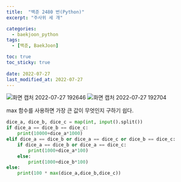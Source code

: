 ```yaml
---
title:  "백준 2480 번(Python)"
excerpt: "주사위 세 개"

categories:
  - baekjoon_python
tags:
  - [백준, BaekJoon]

toc: true
toc_sticky: true
 
date: 2022-07-27
last_modified_at: 2022-07-27
---
```


![화면 캡처 2022-07-27 192646](https://user-images.githubusercontent.com/106606698/181225457-8e52cecd-f4dc-46a9-bfc8-8075a0d60f7d.png)
![화면 캡처 2022-07-27 192704](https://user-images.githubusercontent.com/106606698/181225495-7d6d08b9-caef-4d2c-8908-e91f8f985ebd.png)
 
max 함수를 사용하면 가장 큰 값이 무엇인지 구하기 쉽다.

```python
dice_a, dice_b, dice_c = map(int, input().split())
if dice_a == dice_b == dice_c:
    print(10000+dice_a*1000)
elif dice_a == dice_b or dice_a == dice_c or dice_b == dice_c:
    if dice_a == dice_b or dice_a == dice_c:        
        print(1000+dice_a*100)
    else:
        print(1000+dice_b*100)    
else:
    print(100 * max(dice_a,dice_b,dice_c))
```